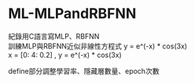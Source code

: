 # ML-MLPandRBFNN

紀錄用C語言寫MLP、RBFNN    
訓練MLP與RBFNN近似非線性方程式 y = e^(-x) * cos(3x)  
x = [0: 4: 0.2] , y = e^(-x) * cos(3x)  
  
define部分調整學習率、隱藏層數量、epoch次數
